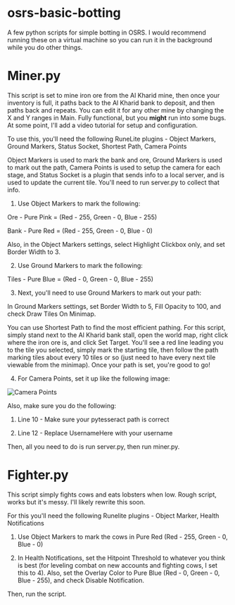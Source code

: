 # osrs-basic-botting
A few python scripts for simple botting in OSRS. I would recommend running these on a virtual machine so you can run it in the background while you do other things.

# Miner.py

This script is set to mine iron ore from the Al Kharid mine, then once your inventory is full, it paths back to the Al Kharid bank to deposit, and then paths back and repeats. You can edit it for any other mine by changing the X and Y ranges in Main. Fully functional, but you __might__ run into some bugs. At some point, I'll add a video tutorial for setup and configuration.

To use this, you'll need the following RuneLite plugins - Object Markers, Ground Markers, Status Socket, Shortest Path, Camera Points


Object Markers is used to mark the bank and ore, Ground Markers is used to mark out the path, Camera Points is used to setup the camera for each stage, and Status Socket is a plugin that sends info to a local server, and is used to update the current tile. You'll need to run server.py to collect that info.


1. Use Object Markers to mark the following:

  Ore - Pure Pink = (Red - 255, Green - 0, Blue - 255)

  Bank - Pure Red = (Red - 255, Green - 0, Blue - 0)

  Also, in the Object Markers settings, select Highlight Clickbox only, and set Border Width to 3.

2. Use Ground Markers to mark the following:

  Tiles - Pure Blue = (Red - 0, Green - 0, Blue - 255)


3. Next, you'll need to use Ground Markers to mark out your path:

  In Ground Markers settings, set Border Width to 5, Fill Opacity to 100, and check Draw Tiles On Minimap.

  You can use Shortest Path to find the most efficient pathing. For this script, simply stand next to the Al Kharid bank stall, open the world map, right click where   the iron ore is, and click Set Target. You'll see a red line leading you to the tile you selected, simply mark the starting tile, then follow the path marking tiles about every 10 tiles or so (just need to have every next tile viewable from the minimap). Once your path is set, you're good to go!


4. For Camera Points, set it up like the following image:

![Camera Points](https://user-images.githubusercontent.com/31822308/233776351-c4e74da2-7234-460a-9beb-691b5b9e00e1.PNG)



Also, make sure you do the following:

1. Line 10 - Make sure your pytesseract path is correct

2. Line 12 - Replace UsernameHere with your username

Then, all you need to do is run server.py, then run miner.py.


# Fighter.py

This script simply fights cows and eats lobsters when low. Rough script, works but it's messy. I'll likely rewrite this soon.

For this you'll need the following Runelite plugins - Object Marker, Health Notifications

1. Use Object Markers to mark the cows in Pure Red (Red - 255, Green - 0, Blue - 0)

2. In Health Notifications, set the Hitpoint Threshold to whatever you think is best (for leveling combat on new accounts and fighting cows, I set this to 4). Also, set the Overlay Color to Pure Blue (Red - 0, Green - 0, Blue - 255), and check Disable Notification.

Then, run the script.


